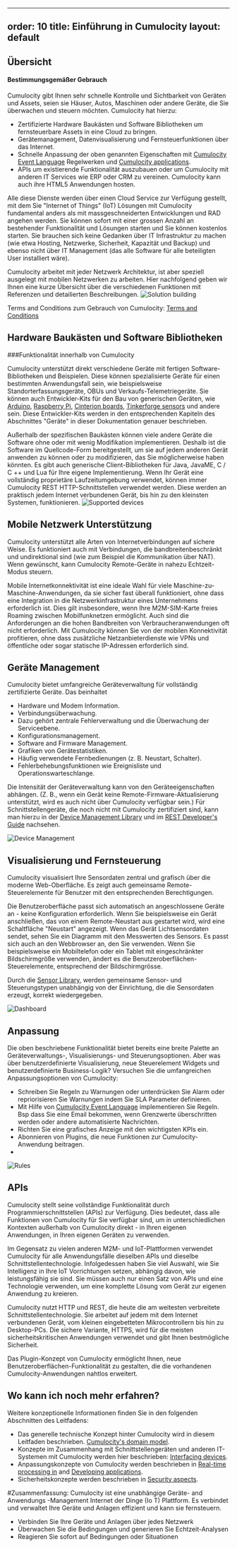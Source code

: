 
---
order: 10
title: Einführung in Cumulocity
layout: default
---

## Übersicht

#### Bestimmungsgemäßer Gebrauch

Cumulocity gibt Ihnen sehr schnelle Kontrolle und Sichtbarkeit von Geräten und Assets, seien sie Häuser, Autos, Maschinen oder andere Geräte, die Sie überwachen und steuern möchten. Cumulocity hat hierzu:

* Zertifizierte Hardware Baukästen und Software Bibliotheken um fernsteuerbare Assets in eine Cloud zu bringen.
* Gerätemanagement, Datenvisualisierung und Fernsteuerfunktionen über das Internet.
* Schnelle Anpassung der oben genannten Eigenschaften mit [Cumulocity Event Language](/guides/concepts/realtime) Regelwerken und [Cumulocity applications](/guides/concepts/applications).
* APIs um existierende Funktionalität auszubauen  oder um Cumulocity mit anderen IT Services wie ERP oder CRM zu vereinen. Cumulocity kann auch ihre HTML5 Anwendungen hosten.

Alle diese Dienste werden über einen Cloud Service zur Verfügung gestellt, mit dem Sie "Internet of Things" (IoT) Lösungen mit Cumulocity fundamental anders als mit massgeschneiderten Entwicklungen und RAD angehen werden. Sie können sofort mit einer grossen Anzahl an bestehender Funktionalität und Lösungen starten und Sie können kostenlos starten. Sie brauchen sich keine Gedanken über IT Infrastruktur zu machen (wie etwa Hosting, Netzwerke, Sicherheit, Kapazität und Backup) und ebenso nicht über IT Management (das alle Software für alle beteiligten User installiert wäre). 

Cumulocity arbeitet mit jeder Netzwerk Architektur, ist aber speziell ausgelegt mit mobilen Netzwerken zu arbeiten. Hier nachfolgend geben wir Ihnen eine kurze Übersicht über die verschiedenen Funktionen mit Referenzen und detailierten Beschreibungen.
![Solution building](/guides/concepts-guide/solutionde.png)

Terms and Conditions zum Gebrauch von Cumulocity:
[Terms and Conditions](http://cumulocity.com/terms-and-conditions/)
## Hardware Baukästen und Software Bibliotheken
###Funktionalität innerhalb von Cumulocity

Cumulocity unterstützt direkt verschiedene Geräte mit fertigen Software-Bibliotheken und Beispielen. Diese können spezialisierte Geräte für einen bestimmten Anwendungsfall sein, wie beispielsweise Standorterfassungsgeräte, OBUs und Verkaufs-Telemetriegeräte. Sie können auch Entwickler-Kits für den Bau von generischen Geräten, wie [Arduino](/guides/devices/arduino), [Raspberry Pi](/guides/devices/raspberry-pi), [Cinterion boards](/guides/devices/cinterion), [Tinkerforge sensors](/guides/devices/tinkerforge) und andere sein. Diese Entwickler-Kits werden in den entsprechenden Kapiteln des Abschnittes "Geräte" in dieser Dokumentation genauer beschrieben.

Außerhalb der spezifischen Baukästen können viele andere Geräte die Software ohne oder mit wenig Modifikation implementieren. Deshalb ist die Software im Quellcode-Form bereitgestellt, um sie auf jedem anderen Gerät anwenden zu können oder zu modifizieren, das Sie möglicherweise haben könnten. Es gibt auch generische Client-Bibliotheken für Java, JavaME, C / C ++ und Lua für Ihre eigene Implementierung. Wenn Ihr Gerät eine vollständig proprietäre Laufzeitumgebung verwendet, können immer Cumulocity REST HTTP-Schnittstellen verwendet werden. Diese werden an praktisch jedem Internet verbundenen Gerät, bis hin zu den kleinsten Systemen, funktionieren.
![Supported devices](/guides/concepts-guide/devices.png)

## Mobile Netzwerk Unterstützung

Cumulocity unterstützt alle Arten von Internetverbindungen auf sichere Weise. Es funktioniert auch mit Verbindungen, die bandbreitenbeschränkt und undirektional sind (wie zum Beispiel die Kommunikation über NAT). Wenn gewünscht, kann Cumulocity Remote-Geräte in nahezu Echtzeit-Modus steuern.

Mobile Internetkonnektivität ist eine ideale Wahl für viele Maschine-zu-Maschine-Anwendungen, da sie sicher fast überall funktioniert, ohne dass eine Integration in die Netzwerkinfrastruktur eines Unternehmens erforderlich ist. Dies gilt insbesondere, wenn Ihre M2M-SIM-Karte freies Roaming zwischen Mobilfunknetzen ermöglicht. Auch sind die Anforderungen an die hohen Bandbreiten von Verbraucheranwendungen oft nicht erforderlich. Mit Cumulocity können Sie von der mobilen Konnektivität profitieren, ohne dass zusätzliche Netzanbieterdienste wie VPNs und öffentliche oder sogar statische IP-Adressen erforderlich sind.

## Geräte Management

Cumulocity bietet umfangreiche Geräteverwaltung für vollständig zertifizierte Geräte. Das beinhaltet

* Hardware und Modem Information.
* Verbindungsüberwachung.
* Dazu gehört zentrale Fehlerverwaltung und die Überwachung der Serviceebene.
* Konfigurationsmanagement.
* Software and Firmware Management.
* Grafiken von Gerätestatistiken.
* Häufig verwendete Fernbedienungen (z. B. Neustart, Schalter).
* Fehlerbehebungsfunktionen wie Ereignisliste und Operationswarteschlange.

Die Intensität der Geräteverwaltung kann von den Geräteeigenschaften abhängen. (Z. B., wenn ein Gerät keine Remote-Firmware-Aktualisierung unterstützt, wird es auch nicht über Cumulocity verfügbar sein.) Für Schnittstellengeräte, die noch nicht mit Cumulocity zertifiziert sind, kann man hierzu in der [Device Management Library](/guides/reference/device-management) und im [REST Developer's Guide](/guides/rest/device-integration) nachsehen.

![Device Management](/guides/concepts-guide/devicemanagement.png)

## Visualisierung und Fernsteuerung

Cumulocity visualisiert Ihre Sensordaten zentral und grafisch über die moderne Web-Oberfläche. Es zeigt auch gemeinsame Remote-Steuerelemente für Benutzer mit den entsprechenden Berechtigungen.

Die Benutzeroberfläche passt sich automatisch an angeschlossene Geräte an - keine Konfiguration erforderlich. Wenn Sie beispielsweise ein Gerät anschließen, das von einem Remote-Neustart aus gestartet wird, wird eine Schaltfläche "Neustart" angezeigt. Wenn das Gerät Lichtsensordaten sendet, sehen Sie ein Diagramm mit den Messwerten des Sensors.
Es passt sich auch an den Webbrowser an, den Sie verwenden. Wenn Sie beispielsweise ein Mobiltelefon oder ein Tablet mit eingeschränkter Bildschirmgröße verwenden, ändert es die Benutzeroberflächen-Steuerelemente, entsprechend der Bildschirmgrösse.

Durch die [Sensor Library](/guides/reference/sensor-library), werden gemeinsame Sensor- und Steuerungstypen unabhängig von der Einrichtung, die die Sensordaten erzeugt, korrekt wiedergegeben.

![Dashboard](/guides/concepts-guide/dashboard.png)

## Anpassung

Die oben beschriebene Funktionalität bietet bereits eine breite Palette an Geräteverwaltungs-, Visualisierungs- und Steuerungsoptionen. Aber was über benutzerdefinierte Visualisierung, neue Steuerelement Widgets und benutzerdefinierte Business-Logik? Versuchen Sie die umfangreichen Anpassungsoptionen von Cumulocity:

* Schreiben Sie Regeln zu Warnungen oder unterdrücken Sie Alarm oder repriorisieren Sie Warnungen indem Sie SLA Parameter definieren.
* Mit Hilfe von [Cumulocity Event Language](/guides/concepts/realtime) implementieren Sie Regeln. Bsp dass Sie eine Email bekommen, wenn Grenzwerte überschritten werden oder andere automatisierte Nachrichten. 
* Richten Sie eine grafisches Anzeige mit den wichtigsten KPIs ein.
* Abonnieren von Plugins, die neue Funktionen zur Cumulocity-Anwendung beitragen.
* 
![Rules](/guides/concepts-guide/rules.png)

## APIs

Cumulocity stellt seine vollständige Funktionalität durch Programmierschnittstellen (APIs) zur Verfügung. Dies bedeutet, dass alle Funktionen von Cumulocity für Sie verfügbar sind, um in unterschiedlichen Kontexten außerhalb von Cumulocity direkt - in Ihren eigenen Anwendungen, in Ihren eigenen Geräten zu verwenden.

Im Gegensatz zu vielen anderen M2M- und IoT-Plattformen verwendet Cumulocity für alle Anwendungsfälle dieselben APIs und dieselbe Schnittstellentechnologie. Infolgedessen haben Sie viel Auswahl, wie Sie Intelligenz in Ihre IoT Vorrichtungen setzen, abhängig davon, wie leistungsfähig sie sind. Sie müssen auch nur einen Satz von APIs und eine Technologie verwenden, um eine komplette Lösung vom Gerät zur eigenen Anwendung zu kreieren.

Cumulocity nutzt HTTP und REST, die heute die am weitesten verbreitete Schnittstellentechnologie. Sie arbeitet auf jedem mit dem Internet verbundenen Gerät, vom kleinen eingebetteten Mikrocontrollern bis hin zu Desktop-PCs. Die sichere Variante, HTTPS, wird für die meisten sicherheitskritischen Anwendungen verwendet und gibt Ihnen bestmögliche Sicherheit.

Das Plugin-Konzept von Cumulocity ermöglicht Ihnen, neue Benutzeroberflächen-Funktionalität zu gestalten, die die vorhandenen Cumulocity-Anwendungen nahtlos erweitert.

## Wo kann ich noch mehr erfahren?

Weitere konzeptionelle Informationen finden Sie in den folgenden Abschnitten des Leitfadens:

* Das generelle technische Konzept hinter Cumulocity wird in diesem Leitfaden beschrieben. [Cumulocity's domain model](/guides/concepts/domain-model).
* Konzepte im Zusammenhang mit Schnittstellengeräten und anderen IT-Systemen mit Cumulocity werden hier beschrieben: [Interfacing devices](/guides/concepts/interfacing-devices).
* Anpassungskonzepte von Cumulocity werden beschrieben in [Real-time processing in](/guides/concepts/realtime) and [Developing  applications](/guides/concepts/applications).
* Sicherheitskonzepte werden beschrieben in [Security aspects](/guides/concepts/security).

#Zusammenfassung:
Cumulocity ist eine unabhängige Geräte- and Anwendungs -Management Internet der Dinge (Io T) Plattform. Es verbindet und verwaltet Ihre Geräte und Anlagen effizient und kann sie fernsteuern.

* Verbinden Sie Ihre Geräte und Anlagen über jedes Netzwerk
* Überwachen Sie die Bedingungen und generieren Sie Echtzeit-Analysen
* Reagieren Sie sofort auf Bedingungen oder Situationen